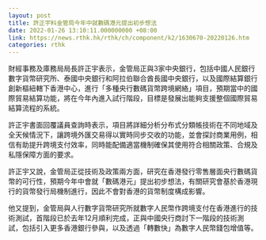 ```yaml
---
layout: post
title: 許正宇料金管局今年中就數碼港元提出初步想法
date: 2022-01-26 13:10:11.000000000 +08:00
link: https://news.rthk.hk/rthk/ch/component/k2/1630670-20220126.htm
categories: rthk
---
```


財經事務及庫務局局長許正宇表示，金管局正與3家中央銀行，包括中國人民銀行數字貨幣研究所、泰國中央銀行和阿拉伯聯合酋長國中央銀行，以及國際結算銀行創新樞紐轄下香港中心，進行「多種央行數碼貨幣跨境網絡」項目，預期當中的國際貿易結算功能，將在今年內進入試行階段，目標是發展出能夠支援整個國際貿易結算流程的系統。

許正宇書面回覆議員查詢時表示，項目將詳細分析分布式分類帳技術在不同地域及全天候情況下，讓跨境外匯交易得以實時同步交收的功能，並會探討商業用例，相信有助提升跨境支付效率，同時能配備適當機制確保其使用符合相關政策、合規及私隱保障方面的要求。

許正宇又說，金管局正從技術及政策兩方面，研究在香港發行零售層面央行數碼貨幣的可行性，預期今年中會就「數碼港元」提出初步想法，有關研究會基於香港現行的貨幣發行局機制進行，因此不會對香港的貨幣制度構成影響。

他又提到，金管局與人行數字貨幣研究所就數字人民幣作跨境支付在香港進行的技術測試，首階段已於去年12月順利完成，正與中國央行商討下一階段的技術測試，包括引入更多香港銀行參與，以及透過「轉數快」為數字人民幣錢包增值等。
